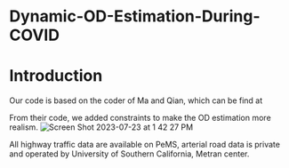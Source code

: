 # Dynamic-OD-Estimation-During-COVID

# Introduction
Our code is based on the coder of Ma and Qian, which can be find at 

From their code, we added constraints to make the OD estimation more realism.
![Screen Shot 2023-07-23 at 1 42 27 PM](https://github.com/Hanyu0814/Dynamic-OD-Estimation-During-COVID/assets/42761678/1a9b80ad-d507-469f-894a-c525484fd343)

All highway traffic data are available on PeMS, arterial road data is private and operated by University of Southern California, Metran center.
